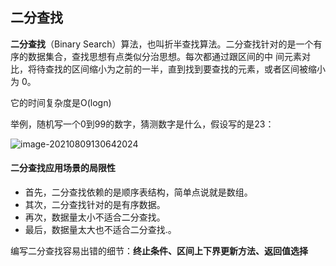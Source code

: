 ## 二分查找

**二分查找**（Binary Search）算法，也叫折半查找算法。二分查找针对的是一个有序的数据集合，查找思想有点类似分治思想。每次都通过跟区间的中 间元素对比，将待查找的区间缩小为之前的一半，直到找到要查找的元素，或者区间被缩小 为 0。

它的时间复杂度是O(logn)

举例，随机写一个0到99的数字，猜测数字是什么，假设写的是23：

![image-20210809130642024](C:\Users\liuya\AppData\Roaming\Typora\typora-user-images\image-20210809130642024.png)

#### 二分查找应用场景的局限性

 * 首先，二分查找依赖的是顺序表结构，简单点说就是数组。
 * 其次，二分查找针对的是有序数据。
 * 再次，数据量太小不适合二分查找。
 * 最后，数据量太大也不适合二分查找.。 

编写二分查找容易出错的细节：**终止条件、区间上下界更新方法、返回值选择**





